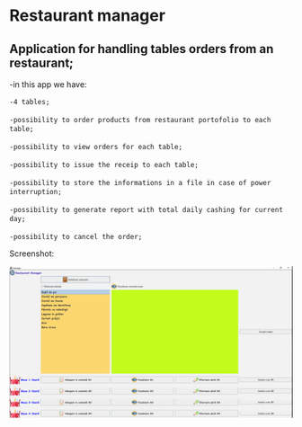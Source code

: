 # **Restaurant manager**

## **Application for handling tables orders from an restaurant;**

  -in this app we have:
    
    -4 tables;

    -possibility to order products from restaurant portofolio to each table;

    -possibility to view orders for each table;

    -possibility to issue the receip to each table;

    -possibility to store the informations in a file in case of power interruption;

    -possibility to generate report with total daily cashing for current day;

    -possibility to cancel the order;

Screenshot:

![](Rest_manager.PNG)

    
